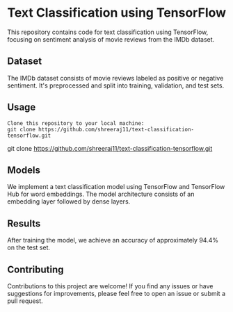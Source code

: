 # Text Classification using TensorFlow

This repository contains code for text classification using TensorFlow, focusing on sentiment analysis of movie reviews from the IMDb dataset.

<h2>Dataset</h2>


The IMDb dataset consists of movie reviews labeled as positive or negative sentiment. It's preprocessed and split into training, validation, and test sets.

<h2>Usage</h2>


    Clone this repository to your local machine:
    git clone https://github.com/shreeraj11/text-classification-tensorflow.git

  git clone https://github.com/shreeraj11/text-classification-tensorflow.git

<h2>Models</h2>


We implement a text classification model using TensorFlow and TensorFlow Hub for word embeddings. The model architecture consists of an embedding layer followed by dense layers.

<h2>Results</h2>


After training the model, we achieve an accuracy of approximately 94.4% on the test set.

<h2>Contributing</h2>


Contributions to this project are welcome! If you find any issues or have suggestions for improvements, please feel free to open an issue or submit a pull request.
